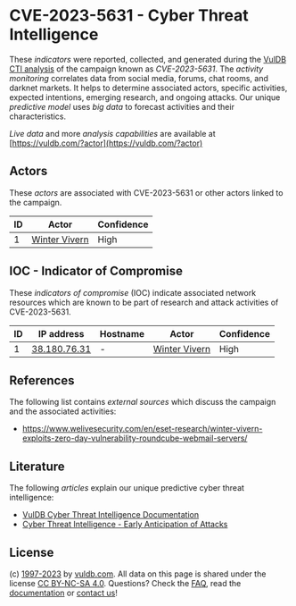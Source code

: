# CVE-2023-5631 - Cyber Threat Intelligence

These _indicators_ were reported, collected, and generated during the [VulDB CTI analysis](https://vuldb.com/?kb.cti) of the campaign known as _CVE-2023-5631_. The _activity monitoring_ correlates data from social media, forums, chat rooms, and darknet markets. It helps to determine associated actors, specific activities, expected intentions, emerging research, and ongoing attacks. Our unique _predictive model_ uses _big data_ to forecast activities and their characteristics.

_Live data_ and more _analysis capabilities_ are available at [https://vuldb.com/?actor](https://vuldb.com/?actor)

## Actors

These _actors_ are associated with CVE-2023-5631 or other actors linked to the campaign.

ID | Actor | Confidence
-- | ----- | ----------
1 | [Winter Vivern](https://vuldb.com/?actor.winter_vivern) | High

## IOC - Indicator of Compromise

These _indicators of compromise_ (IOC) indicate associated network resources which are known to be part of research and attack activities of CVE-2023-5631.

ID | IP address | Hostname | Actor | Confidence
-- | ---------- | -------- | ----- | ----------
1 | [38.180.76.31](https://vuldb.com/?ip.38.180.76.31) | - | [Winter Vivern](https://vuldb.com/?actor.winter_vivern) | High

## References

The following list contains _external sources_ which discuss the campaign and the associated activities:

* https://www.welivesecurity.com/en/eset-research/winter-vivern-exploits-zero-day-vulnerability-roundcube-webmail-servers/

## Literature

The following _articles_ explain our unique predictive cyber threat intelligence:

* [VulDB Cyber Threat Intelligence Documentation](https://vuldb.com/?kb.cti)
* [Cyber Threat Intelligence - Early Anticipation of Attacks](https://www.scip.ch/en/?labs.20201022)

## License

(c) [1997-2023](https://vuldb.com/?kb.changelog) by [vuldb.com](https://vuldb.com/?kb.about). All data on this page is shared under the license [CC BY-NC-SA 4.0](https://creativecommons.org/licenses/by-nc-sa/4.0/). Questions? Check the [FAQ](https://vuldb.com/?kb.faq), read the [documentation](https://vuldb.com/?kb) or [contact us](https://vuldb.com/?contact)!
